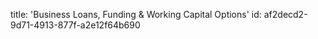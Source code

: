 title: 'Business Loans, Funding & Working Capital Options'
id: af2decd2-9d71-4913-877f-a2e12f64b690
